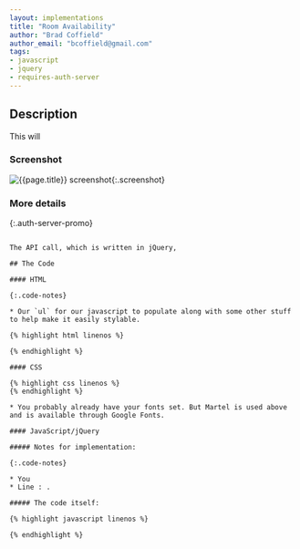```yaml
---
layout: implementations
title: "Room Availability"
author: "Brad Coffield"
author_email: "bcoffield@gmail.com"
tags:
- javascript
- jquery
- requires-auth-server
---
```


## Description

This will

### Screenshot

![{{page.title}} screenshot]({{site.baseurl}}/assets/{{page.title}}-screenshot.jpg){:.screenshot}

### More details

{:.auth-server-promo}
~~~Works with -----**APIs for Librarians: Springshare Auth Server**~~~

The API call, which is written in jQuery,

## The Code

#### HTML

{:.code-notes}

* Our `ul` for our javascript to populate along with some other stuff to help make it easily stylable.

{% highlight html linenos %}

{% endhighlight %}

#### CSS

{% highlight css linenos %}
{% endhighlight %}

* You probably already have your fonts set. But Martel is used above and is available through Google Fonts.

#### JavaScript/jQuery

##### Notes for implementation:

{:.code-notes}

* You
* Line : .

##### The code itself:

{% highlight javascript linenos %}

{% endhighlight %}
